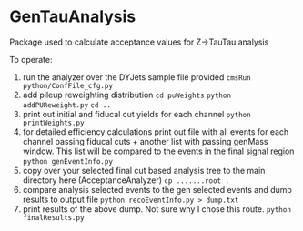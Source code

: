# GenTauAnalysis

Package used to calculate acceptance values for Z->TauTau analysis

To operate:
1. run the analyzer over the DYJets sample file provided
`cmsRun python/ConfFile_cfg.py`
2. add pileup reweighting distribution
`cd puWeights`
`python addPUReweight.py`
`cd ..`
3. print out initial and fiducal cut yields for each channel
`python printWeights.py`
4. for detailed efficiency calculations print out file with all events for each channel passing fiducal cuts + another list with passing genMass window.  This list will be compared to the events in the final signal region
`python genEventInfo.py`
5. copy over your selected final cut based analysis tree to the main directory here (AcceptanceAnalyzer)
`cp .......root .`
6. compare analysis selected events to the gen selected events and dump results to output file
`python recoEventInfo.py > dump.txt`
7. print results of the above dump.  Not sure why I chose this route.
`python finalResults.py`
